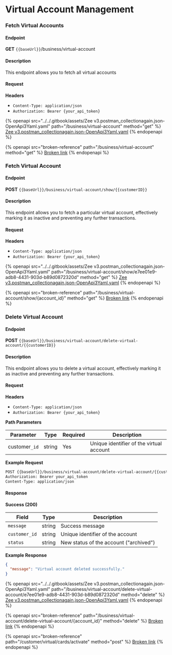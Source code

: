 # Virtual Account Management

### Fetch Virtual Accounts

#### Endpoint

**GET** `{{baseUrl}}`/business/virtual-account

#### Description

This endpoint allows you to fetch all virtual accounts

#### Request

**Headers**

* `Content-Type: application/json`
* `Authorization: Bearer {your_api_token}`



{% openapi src="../../.gitbook/assets/Zee v3.postman_collectionagain.json-OpenApi3Yaml.yaml" path="/business/virtual-account" method="get" %}
[Zee v3.postman_collectionagain.json-OpenApi3Yaml.yaml](<../../.gitbook/assets/Zee v3.postman_collectionagain.json-OpenApi3Yaml.yaml>)
{% endopenapi %}

{% openapi src="broken-reference" path="/business/virtual-account" method="get" %}
[Broken link](broken-reference)
{% endopenapi %}

### Fetch Virtual Account

#### Endpoint

**POST** `{{baseUrl}}/business/virtual-account/show/{{customerID}}`

#### Description

This endpoint allows you to fetch a particular virtual account, effectively marking it as inactive and preventing any further transactions.

#### Request

**Headers**

* `Content-Type: application/json`
* `Authorization: Bearer {your_api_token}`



{% openapi src="../../.gitbook/assets/Zee v3.postman_collectionagain.json-OpenApi3Yaml.yaml" path="/business/virtual-account/show/e7ee01e9-adb8-4431-903d-b89d0872320d" method="get" %}
[Zee v3.postman_collectionagain.json-OpenApi3Yaml.yaml](<../../.gitbook/assets/Zee v3.postman_collectionagain.json-OpenApi3Yaml.yaml>)
{% endopenapi %}

{% openapi src="broken-reference" path="/business/virtual-account/show/{account_id}" method="get" %}
[Broken link](broken-reference)
{% endopenapi %}

### Delete Virtual Account

#### Endpoint

**POST** `{{baseUrl}}/business/virtual-account/delete-virtual-account/{{customerID}}`

#### Description

This endpoint allows you to delete a virtual account, effectively marking it as inactive and preventing any further transactions.

#### Request

**Headers**

* `Content-Type: application/json`
* `Authorization: Bearer {your_api_token}`

**Path Parameters**

| Parameter     | Type   | Required | Description                              |
| ------------- | ------ | -------- | ---------------------------------------- |
| customer`_id` | string | Yes      | Unique identifier of the virtual account |

**Example Request**

```xml
POST {{baseUrl}}/business/virtual-account/delete-virtual-account/{{customerID}}
Authorization: Bearer your_api_token
Content-Type: application/json
```

#### Response

**Success (200)**

| Field         | Type   | Description                            |
| ------------- | ------ | -------------------------------------- |
| `message`     | string | Success message                        |
| `customer_id` | string | Unique identifier of the account       |
| `status`      | string | New status of the account ("archived") |

**Example Response**

```json
{
  "message": "Virtual account deleted successfully."
}
```



{% openapi src="../../.gitbook/assets/Zee v3.postman_collectionagain.json-OpenApi3Yaml.yaml" path="/business/virtual-account/delete-virtual-account/e7ee01e9-adb8-4431-903d-b89d0872320d" method="delete" %}
[Zee v3.postman_collectionagain.json-OpenApi3Yaml.yaml](<../../.gitbook/assets/Zee v3.postman_collectionagain.json-OpenApi3Yaml.yaml>)
{% endopenapi %}

{% openapi src="broken-reference" path="/business/virtual-account/delete-virtual-account/{account_id}" method="delete" %}
[Broken link](broken-reference)
{% endopenapi %}

{% openapi src="broken-reference" path="/customer/virtual/cards/activate" method="post" %}
[Broken link](broken-reference)
{% endopenapi %}





